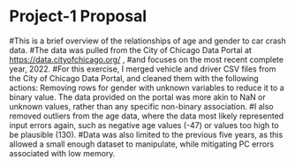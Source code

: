 # Project-1 Proposal
#This is a brief overview of the relationships of age and gender to car crash data.
#The data was pulled from the City of Chicago Data Portal at https://data.cityofchicago.org/ ,
#and focuses on the most recent complete year, 2022. 
#For this exercise, I merged vehicle and driver CSV files from the City of Chicago Data Portal, and cleaned them with the following actions:
Removing rows for gender with unknown variables to reduce it to a binary value. The data provided on the portal was more akin to NaN or unknown values, rather than any specific non-binary association.
#I also removed outliers from the age data, where the data most likely represented input errors again, such as negative age values (-47) or values too high to be plausible (130).
#Data was also limited to the previous five years, as this allowed a small enough dataset to manipulate, while mitigating PC errors associated with low memory.


